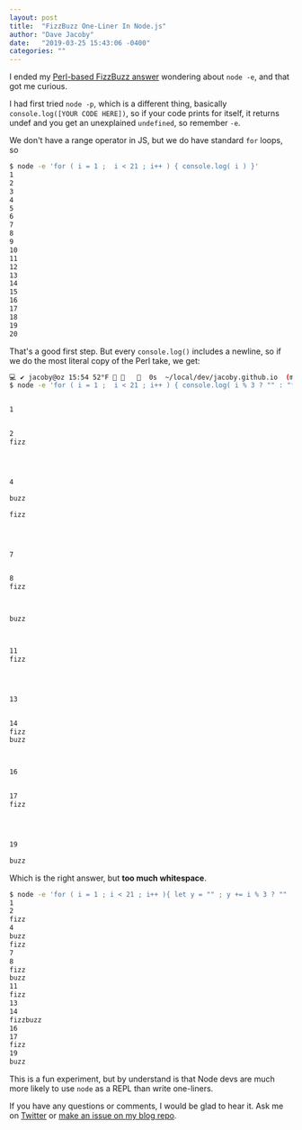 ```yaml
---
layout: post
title:  "FizzBuzz One-Liner In Node.js"
author: "Dave Jacoby"
date:   "2019-03-25 15:43:06 -0400"
categories: ""
---
```


I ended my [Perl-based FizzBuzz answer](https://jacoby.github.io/2019/03/25/fizzbuzz-oneliner-in-perl.html) wondering about `node -e`, and that got me curious.

I had first tried `node -p`, which is a different thing, basically `console.log([YOUR CODE HERE])`, so if your code prints for itself, it returns undef and you get an unexplained `undefined`, so remember `-e`.

We don't have a range operator in JS, but we do have standard `for` loops, so 

```bash
$ node -e 'for ( i = 1 ;  i < 21 ; i++ ) { console.log( i ) }'
1
2
3
4
5
6
7
8
9
10
11
12
13
14
15
16
17
18
19
20
```

That's a good first step. But every `console.log()` includes a newline, so if we do the most literal copy of the Perl take, we get:

```bash
💻 ✔ jacoby@oz 15:54 52°F       0s  ~/local/dev/jacoby.github.io  (master)
$ node -e 'for ( i = 1 ;  i < 21 ; i++ ) { console.log( i % 3 ? "" : "fizz" ) ; console.log( i % 5 ? "" : "buzz" ); console.log( i % 3 && i % 5 ? i : "" ) }'


1


2
fizz




4

buzz

fizz




7


8
fizz



buzz



11
fizz




13


14
fizz
buzz



16


17
fizz




19

buzz


```

Which is the right answer, but **too much whitespace**.

```bash
$ node -e 'for ( i = 1 ; i < 21 ; i++ ){ let y = "" ; y += i % 3 ? "" : "fizz" ; y += i % 5 ? "" : "buzz" ; y += i % 3 && i % 5 ? i : "";console.log(y) }'
1
2
fizz
4
buzz
fizz
7
8
fizz
buzz
11
fizz
13
14
fizzbuzz
16
17
fizz
19
buzz
```

This is a fun experiment, but by understand is that Node devs are much more likely to use `node` as a REPL than write one-liners.

If you have any questions or comments, I would be glad to hear it. Ask me on [Twitter](https://twitter.com/jacobydave) or [make an issue on my blog repo](https://github.com/jacoby/jacoby.github.io).


